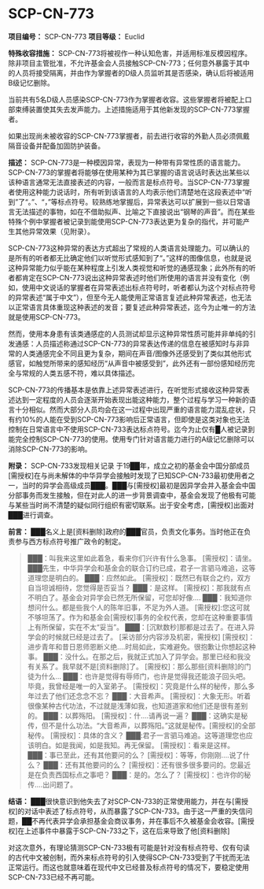 # SCP-CN-773


**项目编号：** SCP-CN-773
**项目等级：** Euclid

**特殊收容措施：** SCP-CN-773将被视作一种认知危害，并适用标准反模因程序。除非项目主管批准，不允许基金会人员接触SCP-CN-773；任何意外暴露于其中的人员将接受隔离，并由作为掌握者的D级人员监听其是否感染，确认后将被适用B级记忆删除。

当前共有5名D级人员感染SCP-CN-773作为掌握者收容。这些掌握者将被配上口部束缚装置使其失去发声能力。上述措施适用于其他新发现的SCP-CN-773掌握者。

如果出现尚未被收容的SCP-CN-773掌握者，前去进行收容的外勤人员必须佩戴隔音设备并配备加固防护装备。

**描述：** SCP-CN-773是一种模因异常，表现为一种带有异常性质的语言能力。SCP-CN-773的掌握者将能够在使用某种为其已掌握的语言说话时表达出某些以该种语言通常无法直接表述的内容，一般而言是标点符号。当SCP-CN-773掌握者使用这种能力说话时，所有听到该语言的人均表示他们清楚地在这段表述中“听到”了“。”、“，”等标点符号。较熟练地掌握后，异常表达可以扩展到一些以日常语言无法描述的事物，如在不借助拟声、比喻之下直接说出“钢琴的声音”。而在某些特殊个例中掌握者被记录到能使用SCP-CN-773表达更为复杂的指代，并可能产生其他异常效果（见附录）。

SCP-CN-773这种异常的表达方式超出了常规的人类语言处理能力。可以确认的是所有的听者都无比确定他们以听觉形式感知到了“。”这样的图像信息，也就是说这种异常能力似乎能在某种程度上引发人类视觉和听觉的通感现象；此外所有的听者都肯定在SCP-CN-773说出这种异常表述时他们所使用的语言并没有变化（例如，使用中文说话的掌握者在异常表述出标点符号时，听者都认为这个对标点符号的异常表述“属于中文”），但至今无人能使用正常语言复述此种异常表述，也无法以正常语言具体重现这种表述的发音；要复述此种异常表述，迄今为止唯一的方法就是使用SCP-CN-773。

然而，使用本身患有该类通感症的人员测试却显示这种异常性质可能并非单纯的引发通感：人员描述称通过SCP-CN-773的异常表达传递的信息在被感知时与非异常的人类通感完全不同且更为复杂，期间在声音/图像外还感受到了类似其他形式感官，如触觉所带来的感知经历“从声音中被感受到”，此外还有一部份感知经历完全与常规的人类五感不符，难以具体描述。

SCP-CN-773的传播基本是依靠上述异常表述进行，在听觉形式接收这种异常表述达到一定程度的人员会逐渐开始表现出能这种能力，整个过程与学习一种新的语言十分相似。然而大部分人员均会在这一过程中出现严重的语言能力混乱症状，只有约10%的人能在受到SCP-CN-773影响后正常语言，但即使是这类对象也无法控制在日常语言中不使用SCP-CN-733表达标点符号。迄今为止仅有█人被记录到能完全控制SCP-CN-773的使用。使用专门针对语言能力进行的A级记忆删除可以消除SCP-CN-773的影响。

**附录：** SCP-CN-733发现相关记录
于19██年，成立之初的基金会中国分部成员[需授权]在与尚未解体的中华异学会接触时发现了已知SCP-CN-733最初使用者之一，当时的异学会高级成员███。███与[需授权]最初是因异学会并入基金会中国分部事务而发生接触，但在对此人的进一步背景调查中，基金会发现了他极有可能与某些当时尚不清楚的疑似同行组织有密切联系。出于安全考虑，[需授权]出面对███进行调查。

**前言：** ███名义上是[资料删除]政府的███官员，负责文化事务。当时他正在负责参与西方标点符号推广政令的制定。


> ███：叫我来这里如此着急，看来你们兴许有什么急事。
[需授权]：请坐。███先生，中华异学会和基金会的联合订约已成，君子一言驷马难追，这等道理您是明白的。
███：应然如此。
[需授权]：既然已有联合之约，双方自当坦诚相待，您觉得是否妥当？
███：是这样。
[需授权]：那我就有点不明白了。基金会对异学会已然无所保留，可您却好像….
███：我知道你想问什么。都是些我个人的陈年旧事，不足为外人道。
[需授权]:您这可就不够坦荡了。作为和基金会[需授权]事务的全权代表，您却在这种重要事情上有所保留，实在不太“妥当”。
███：[沉默数秒]那都是过去了。在进入异学会的时候就已经是过去了。
[采访部分内容涉及机密，需授权]
[需授权]：进步青年和昔日恩师恩断义绝….时局如此，实难避免。很抱歉让你想起这种事。
███：没什么。在那之后，我就正式加入了异学会。那里已经和我没有关系了。我早就不是[资料删除]了。
[需授权]：那么那些[资料删除]的门徒为什么…
███：也许是觉得有辱师门，也许是觉得我还能浪子回头吧。毕竟，我曾经是唯一的入室弟子。
[需授权]：究竟是什么样的秘传，那么多年过去了他们还念念不忘？
███：大音希声。
[需授权]：大象无形。听着很像某种古代功法，不过就是浅薄如我，也知道道家和他们还是很有差别的。
███：以葬殇阳。
[需授权]：什….请再说一遍？
███：这确实是秘传，但不是什么功法。“大音希声，以葬殇阳。”这就是秘传。[需授权]的全部秘传。
[需授权]：具体的含义？
███:君子一言驷马难追。这等道理您也应该明白。如是我闻，如是我知。再无保留。
[需授权]：看来是这样。
███：事已至此，还有其他要问的么？
[需授权]：等等，你刚刚….说了什么？
███：还有其他要问的么？
[需授权]：还有很多很多要问的。您最近是在负责西国标点之事吧？
███：是的。怎么了？
[需授权]：也许你的秘传….出问题了。
> 

**结语：** ███很快意识到他失去了对SCP-CN-733的正常使用能力，并在与[需授权]的对话中表述了标点符号，从而暴露了SCP-CN-733。由于这一严重的失信问题，██不再代表异学会承担基金会商议事务，并在事后不久被基金会收容。[需授权]在上述事件中暴露于SCP-CN-733之下，这在后来导致了他[资料删除]

对这次意外，有理论猜测SCP-CN-733极有可能是针对没有标点符号、仅有句读的古代中文被创制，而外来标点符号的引入使得SCP-CN-733受到了干扰而无法正常运行。而这也就意味着在现代中文已经普及标点符号的情况下，要稳定使用SCP-CN-733已经不再可能。



